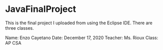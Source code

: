 # JavaFinalProject
This is the final project I uploaded from using the Eclipse IDE.
There are three classes.

Name: Enzo Cayetano
Date: December 17, 2020
Teacher: Ms. Rioux
Class: AP CSA
